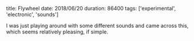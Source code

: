 title: Flywheel
date: 2018/06/20
duration: 86400
tags: ['experimental', 'electronic', 'sounds']

I was just playing around with some different sounds and came across this, which seems relatively pleasing, if simple.
